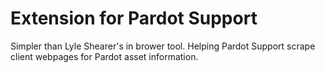 # Extension for Pardot Support

Simpler than Lyle Shearer's in brower tool. Helping Pardot Support scrape client webpages for Pardot asset information.
